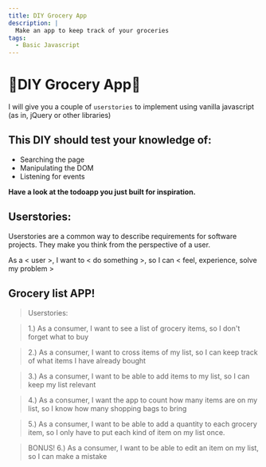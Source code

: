 ```yaml
---
title: DIY Grocery App
description: |
  Make an app to keep track of your groceries
tags:
  - Basic Javascript
---
```


# 🛒DIY Grocery App🛒

I will give you a couple of `userstories` to implement using vanilla javascript (as in, jQuery or other libraries)


## This DIY should test your knowledge of:


- Searching the page
- Manipulating the DOM
- Listening for events


**Have a look at the todoapp you just built for inspiration.**

## Userstories:  

Userstories are a common way to describe requirements for software projects. They make you think from the perspective of a user.

As a < user >, I want to < do something >, so I can < feel, experience, solve my problem >

## Grocery list APP!

> Userstories:

> 1.) As a consumer, I want to see a list of grocery items, so I don't forget what to buy

> 2.) As a consumer, I want to cross items of my list, so I can keep track of what items I have already bought

> 3.) As a consumer, I want to be able to add items to my list, so I can keep my list relevant

> 4.) As a consumer, I want the app to count how many items are on my list, so I know how many shopping bags to bring

> 5.) As a consumer, I want to be able to add a quantity to each grocery item, so I only have to put each kind of item on my list once.

> BONUS!
> 6.) As a consumer, I want to be able to edit an item on my list, so I can make a mistake
